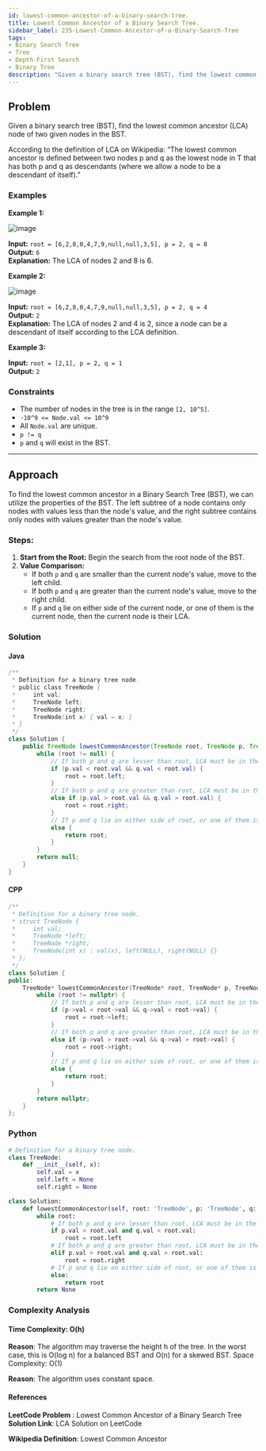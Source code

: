 ```yaml
---
id: lowest-common-ancestor-of-a-binary-search-tree.
title: Lowest Common Ancestor of a Binary Search Tree.
sidebar_label: 235-Lowest-Common-Ancestor-of-a-Binary-Search-Tree
tags:
- Binary Search Tree
- Tree
- Depth-First Search
- Binary Tree
description: "Given a binary search tree (BST), find the lowest common ancestor (LCA) node of two given nodes in the BST."
---
```


## Problem

Given a binary search tree (BST), find the lowest common ancestor (LCA) node of two given nodes in the BST.

According to the definition of LCA on Wikipedia: “The lowest common ancestor is defined between two nodes p and q as the lowest node in T that has both p and q as descendants (where we allow a node to be a descendant of itself).”

### Examples

**Example 1:**

![image](https://assets.leetcode.com/uploads/2018/12/14/binarysearchtree_improved.png)

**Input:** `root = [6,2,8,0,4,7,9,null,null,3,5], p = 2, q = 8`  
**Output:** `6`  
**Explanation:** The LCA of nodes 2 and 8 is 6.

**Example 2:**

![image](https://assets.leetcode.com/uploads/2018/12/14/binarysearchtree_improved.png)

**Input:** `root = [6,2,8,0,4,7,9,null,null,3,5], p = 2, q = 4`  
**Output:** `2`  
**Explanation:** The LCA of nodes 2 and 4 is 2, since a node can be a descendant of itself according to the LCA definition.

**Example 3:**

**Input:** `root = [2,1], p = 2, q = 1`  
**Output:** `2`

### Constraints

- The number of nodes in the tree is in the range `[2, 10^5]`.
- `-10^9 <= Node.val <= 10^9`
- All `Node.val` are unique.
- `p != q`
- `p` and `q` will exist in the BST.

---

## Approach

To find the lowest common ancestor in a Binary Search Tree (BST), we can utilize the properties of the BST. The left subtree of a node contains only nodes with values less than the node's value, and the right subtree contains only nodes with values greater than the node's value.

### Steps:

1. **Start from the Root:** Begin the search from the root node of the BST.
2. **Value Comparison:**
   - If both `p` and `q` are smaller than the current node's value, move to the left child.
   - If both `p` and `q` are greater than the current node's value, move to the right child.
   - If `p` and `q` lie on either side of the current node, or one of them is the current node, then the current node is their LCA.

### Solution

#### Java

```java
/**
 * Definition for a binary tree node.
 * public class TreeNode {
 *     int val;
 *     TreeNode left;
 *     TreeNode right;
 *     TreeNode(int x) { val = x; }
 * }
 */
class Solution {
    public TreeNode lowestCommonAncestor(TreeNode root, TreeNode p, TreeNode q) {
        while (root != null) {
            // If both p and q are lesser than root, LCA must be in the left subtree
            if (p.val < root.val && q.val < root.val) {
                root = root.left;
            }
            // If both p and q are greater than root, LCA must be in the right subtree
            else if (p.val > root.val && q.val > root.val) {
                root = root.right;
            }
            // If p and q lie on either side of root, or one of them is the root, then root is the LCA
            else {
                return root;
            }
        }
        return null;
    }
}
```
#### CPP
```cpp
/**
 * Definition for a binary tree node.
 * struct TreeNode {
 *     int val;
 *     TreeNode *left;
 *     TreeNode *right;
 *     TreeNode(int x) : val(x), left(NULL), right(NULL) {}
 * };
 */
class Solution {
public:
    TreeNode* lowestCommonAncestor(TreeNode* root, TreeNode* p, TreeNode* q) {
        while (root != nullptr) {
            // If both p and q are lesser than root, LCA must be in the left subtree
            if (p->val < root->val && q->val < root->val) {
                root = root->left;
            }
            // If both p and q are greater than root, LCA must be in the right subtree
            else if (p->val > root->val && q->val > root->val) {
                root = root->right;
            }
            // If p and q lie on either side of root, or one of them is the root, then root is the LCA
            else {
                return root;
            }
        }
        return nullptr;
    }
};
```
### Python
```python
# Definition for a binary tree node.
class TreeNode:
    def __init__(self, x):
        self.val = x
        self.left = None
        self.right = None

class Solution:
    def lowestCommonAncestor(self, root: 'TreeNode', p: 'TreeNode', q: 'TreeNode') -> 'TreeNode':
        while root:
            # If both p and q are lesser than root, LCA must be in the left subtree
            if p.val < root.val and q.val < root.val:
                root = root.left
            # If both p and q are greater than root, LCA must be in the right subtree
            elif p.val > root.val and q.val > root.val:
                root = root.right
            # If p and q lie on either side of root, or one of them is the root, then root is the LCA
            else:
                return root
        return None
```    

### Complexity Analysis
#### Time Complexity: O(h)

**Reason**: The algorithm may traverse the height h of the tree. In the worst case, this is O(log n) for a balanced BST and O(n) for a skewed BST.
Space Complexity: O(1)

**Reason**: The algorithm uses constant space.
#### References
**LeetCode Problem** : Lowest Common Ancestor of a Binary Search Tree
**Solution Link**: LCA Solution on LeetCode

**Wikipedia Definition**: Lowest Common Ancestor

